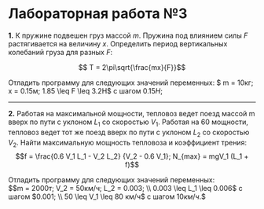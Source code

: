 # Лабораторная работа №3
**1\.** К пружине подвешен груз массой $m$. Пружина под влиянием силы $F$ растягивается на величину $x$. Определить период вертикальных колебаний груза для разных $F$:

$$ T = 2\pi\sqrt{\frac{mx}{F}}$$

Отладить программу для следующих значений переменных: 
$ m = 10кг; x = 0.15м; 1.85 \leq F \leq 3.2Н$
с шагом $0.15Н$;

***

**2\.** Работая на максимальной мощности, тепловоз ведет поезд массой m вверх по пути с уклоном $L_1$ со скоростью $V_1$. Работая на $60%$ мощности, тепловоз ведет тот же поезд вверх по пути с уклоном $L_2$ со скоростью $V_2$. Найти максимальную мощность тепловоза и коэффициент трения: \
$$f = \frac{0.6 V_1 L_1 - V_2 L_2}
{V_2 - 0.6 V_1};
N_{max} = mgV_1 (L_1 + f)$$

Отладить программу для следующих значений переменных: \
$$m = 2000т; V_2 = 50км/ч; L_2 = 0.003; \\
0.003 \leq L_1 \leq 0.006$ с шагом $0.001; \\
50 \leq V_1 \leq 80 км/ч$ с шагом $10 км/ч.$$
